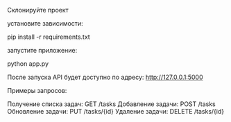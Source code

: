 Склонируйте проект

установите зависимости:

pip install -r requirements.txt


запустите приложение:

python app.py

После запуска API будет доступно по адресу: http://127.0.0.1:5000

Примеры запросов:

Получение списка задач: GET /tasks
Добавление задачи: POST /tasks
Обновление задачи: PUT /tasks/{id}
Удаление задачи: DELETE /tasks/{id}
